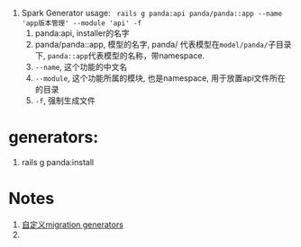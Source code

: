 1. Spark Generator usage: ` rails g panda:api panda/panda::app --name 'app版本管理' --module 'api' -f`
   1. panda:api, installer的名字
   2. panda/panda::app, 模型的名字, panda/ 代表模型在`model/panda/`子目录下, `panda::app`代表模型的名称，带namespace.
   3. `--name`, 这个功能的中文名
   4. `--module`, 这个功能所属的模块, 也是namespace, 用于放置api文件所在的目录
   5. `-f`, 强制生成文件

# generators:
  1. rails g panda:install


# Notes
1. [自定义migration generators](https://stackoverflow.com/questions/39399016/add-migrations-to-a-rails-engines-install-generator)
2. 